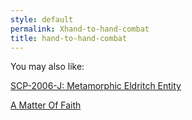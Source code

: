 ```yaml
---
style: default
permalink: Xhand-to-hand-combat
title: hand-to-hand-combat
---
```

You may also like:

[SCP-2006-J: Metamorphic Eldritch Entity](http://scp-wiki.net/scp-2006-j)

[A Matter Of Faith](http://scp-wiki.net/a-matter-of-faith)
